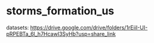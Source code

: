 # storms_formation_us
datasets: https://drive.google.com/drive/folders/1rEiiI-UI-pRPEBTa_6l_h7HcawI3SyHb?usp=share_link

